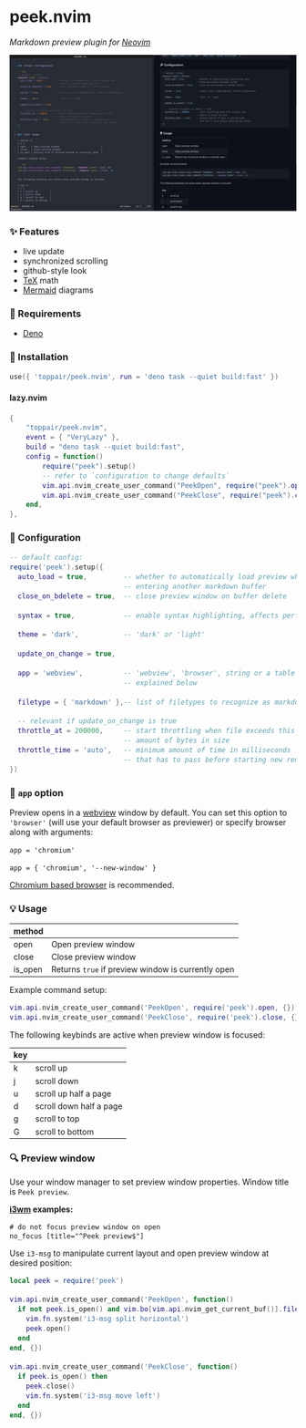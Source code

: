 # peek.nvim

*Markdown preview plugin for [Neovim](https://github.com/neovim/neovim)*

![preview](media/peek.jpg)

### :sparkles: Features

- live update
- synchronized scrolling
- github-style look
- [TeX](https://github.com/KaTeX/KaTeX) math
- [Mermaid](https://github.com/mermaid-js/mermaid) diagrams

### :battery: Requirements

- [Deno](https://deno.land)

### :electric_plug: Installation

```lua
use({ 'toppair/peek.nvim', run = 'deno task --quiet build:fast' })
```

#### lazy.nvim

```lua
{
    "toppair/peek.nvim",
    event = { "VeryLazy" },
    build = "deno task --quiet build:fast",
    config = function()
        require("peek").setup()
        -- refer to `configuration to change defaults`
        vim.api.nvim_create_user_command("PeekOpen", require("peek").open, {})
        vim.api.nvim_create_user_command("PeekClose", require("peek").close, {})
    end,
},
```

### :wrench: Configuration

```lua
-- default config:
require('peek').setup({
  auto_load = true,         -- whether to automatically load preview when
                            -- entering another markdown buffer
  close_on_bdelete = true,  -- close preview window on buffer delete

  syntax = true,            -- enable syntax highlighting, affects performance

  theme = 'dark',           -- 'dark' or 'light'

  update_on_change = true,

  app = 'webview',          -- 'webview', 'browser', string or a table of strings
                            -- explained below

  filetype = { 'markdown' },-- list of filetypes to recognize as markdown

  -- relevant if update_on_change is true
  throttle_at = 200000,     -- start throttling when file exceeds this
                            -- amount of bytes in size
  throttle_time = 'auto',   -- minimum amount of time in milliseconds
                            -- that has to pass before starting new render
})
```

### :paperclip: `app` option

Preview opens in a [webview](https://github.com/webview/webview_deno) window by default.
You can set this option to `'browser'` (will use your default browser as previewer) or
specify browser along with arguments:

`app = 'chromium'`

`app = { 'chromium', '--new-window' }`

[Chromium based browser](https://en.wikipedia.org/wiki/Chromium_(web_browser)#Browsers_based_on_Chromium) is recommended.

### :bulb: Usage

| method ||
|-|-|
| open    | Open preview window                                 |
| close   | Close preview window                                |
| is_open | Returns `true` if preview window is currently open  |

Example command setup:

```lua
vim.api.nvim_create_user_command('PeekOpen', require('peek').open, {})
vim.api.nvim_create_user_command('PeekClose', require('peek').close, {})
```

The following keybinds are active when preview window is focused:

| key ||
|-|-|
| k | scroll up               |
| j | scroll down             |
| u | scroll up half a page   |
| d | scroll down half a page |
| g | scroll to top           |
| G | scroll to bottom        |

### :mag: Preview window

Use your window manager to set preview window properties. Window title is `Peek preview`.

**[i3wm](https://i3wm.org/) examples:**

```
# do not focus preview window on open
no_focus [title="^Peek preview$"]
```

Use `i3-msg` to manipulate current layout and open preview window at desired position:

```lua
local peek = require('peek')

vim.api.nvim_create_user_command('PeekOpen', function()
  if not peek.is_open() and vim.bo[vim.api.nvim_get_current_buf()].filetype == 'markdown' then
    vim.fn.system('i3-msg split horizontal')
    peek.open()
  end
end, {})

vim.api.nvim_create_user_command('PeekClose', function()
  if peek.is_open() then
    peek.close()
    vim.fn.system('i3-msg move left')
  end
end, {})
```
